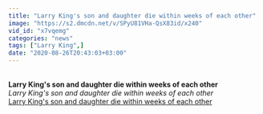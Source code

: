 ```yaml
---
title: "Larry King's son and daughter die within weeks of each other"
image: "https://s2.dmcdn.net/v/SPyU81VHa-QsX83id/x240"
vid_id: "x7vqemg"
categories: "news"
tags: ["Larry King",]
date: "2020-08-26T20:43:03+03:00"
---
```

<br><b>Larry King's son and daughter die within weeks of each other</b><br> <i>Larry King's son and daughter die within weeks of each other</i><br> <u>Larry King's son and daughter die within weeks of each other</u>
